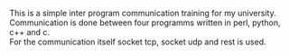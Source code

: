 This is a simple inter program communication training for my university. <br />
Communication is done between four programms written in perl, python, c++ and c. <br />
For the communication itself socket tcp, socket udp and rest is used.
